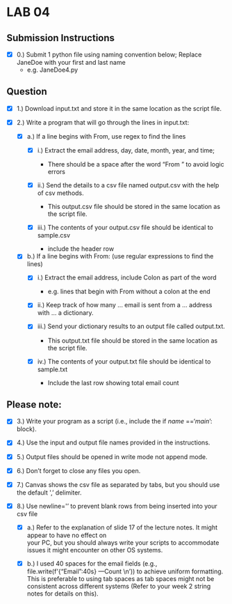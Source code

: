 # **LAB 04**


## **Submission Instructions**

- [x] 0.) Submit 1 python file using naming convention below; Replace JaneDoe with your first and last name
	* e.g. JaneDoe4.py  



## **Question**

- [x] 1.) Download input.txt and store it in the same location as the script file.


- [x] 2.) Write a program that will go through the lines in input.txt:

	- [x] a.) If a line begins with From, use regex to find the lines
		- [x] i.) Extract the email address, day, date, month, year, and time; 
			* There should be a space after the word “From ” to avoid logic errors
			
		- [x] ii.) Send the details to a csv file named output.csv with the help of csv methods. 
			* This output.csv file should be stored in the same location as the script file.
			
		- [x] iii.) The contents of your output.csv file should be identical to sample.csv
			* include the header row
			
	- [x] b.) If a line begins with From: (use regular expressions to find the lines)
		- [x] i.) Extract the email address, include Colon as part of the word 
			* e.g. lines that begin with From without a colon at the end
			
		- [x] ii.) Keep track of how many ... email is sent from a ... address with ... a dictionary.
		
		- [x] iii.) Send your dictionary results to an output file called output.txt. 
			* This output.txt file should be stored in the same location as the script file.
			
		- [x] iv.) The contents of your output.txt file should be identical to sample.txt
			* Include the last row showing total email count
	
	
## Please note:
			
- [x] 3.) Write your program as a script (i.e., include the if _name_ ==‘_main_’: block).
	
- [x] 4.) Use the input and output file names provided in the instructions.
	
- [x] 5.) Output files should be opened in write mode not append mode.

- [x] 6.) Don’t forget to close any files you open.

- [x] 7.) Canvas shows the csv file as separated by tabs, but you should use the default ',’ delimiter.

- [x] 8.) Use newline='’ to prevent blank rows from being inserted into your csv file 
	
	- [x] a.) Refer to the explanation of slide 17 of the lecture notes. It might appear to have no effect on 		
		your PC, but you should always write your scripts to accommodate issues it might encounter 
		on other OS systems.
			
	- [x] b.) I used 40 spaces for the email fields (e.g., file.write(f'{“Email”:40s} —Count \n’)) to achieve 
		uniform formatting. This is preferable to using tab spaces as tab spaces might not be consistent 
		across different systems (Refer to your week 2 string notes for details on this).
